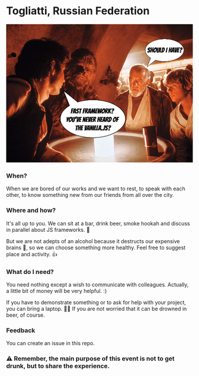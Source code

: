 # Togliatti, Russian Federation

![BeerJS Togliatti](https://github.com/beerjs/togliatti/blob/master/beerjs-tlt.png?raw=true)

### When?
When we are bored of our works and we want to rest, to speak with each other, to know something new from our friends from all over the city.

### Where and how?
It's all up to you. We can sit at a bar, drink beer, smoke hookah and discuss in parallel about JS frameworks. 🍻

But we are not adepts of an alcohol because it destructs our expensive brains 💩, so we can choose something more healthy. Feel free to suggest place and activity. 👍

### What do I need?
You need nothing except a wish to communicate with colleagues. Actually, a little bit of money will be very helpful. :)

If you have to demonstrate something or to ask for help with your project, you can bring a laptop. 👨‍💻 If you are not worried that it can be drowned in beer, of course.

### Feedback
You can create an issue in this repo.

### ⚠️ Remember, the main purpose of this event is not to get drunk, but to share the experience.
